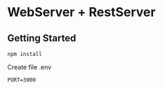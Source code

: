 # WebServer + RestServer

## Getting Started

```
npm install
```

Create file .env

```
PORT=3000
```
